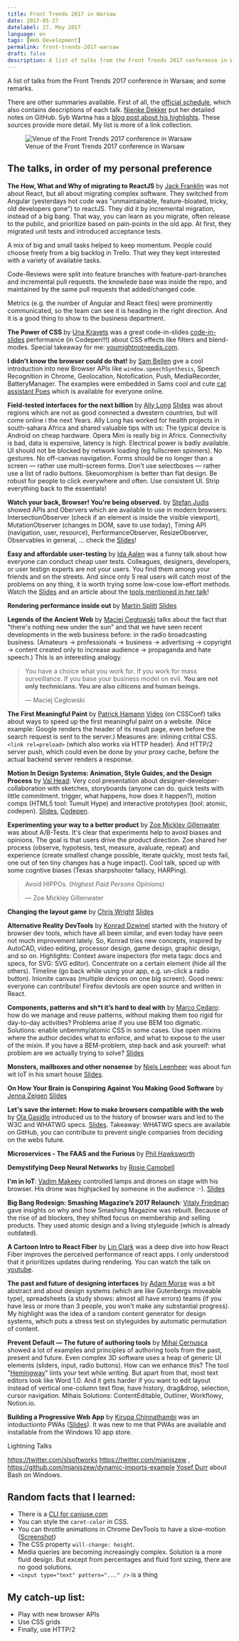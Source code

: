 ```yaml
---
title: Front Trends 2017 in Warsaw
date: 2017-05-27
datelabel: 27. May 2017
language: en
tags: [Web Development]
permalink: front-trends-2017-warsaw
draft: false
description: A list of talks from the Front Trends 2017 conference in Warsaw, and some remarks.
---
```


A list of talks from the Front Trends 2017 conference in Warsaw, and some remarks.

There are other summaries available. First of all, the [official schedule](https://2017.front-trends.com/schedule/), which also contains descriptions of each talk. [Nienke Dekker](https://github.com/nienkedekker/Front-Trends-2017) put her detailed notes on GitHub. Syb Wartna has a [blog post about his highlights](http://waarissyb.nl/articles/fronttrends-2017-highlights.html). These sources provide more detail. My list is more of a link collection.

<figure>
	<img src="/images/2017/05/front-trends.jpg" alt="Venue of the Front Trends 2017 conference in Warsaw" />
	<figcaption>Venue of the Front Trends 2017 conference in Warsaw</figcaption>
</figure>

## The talks, in order of my personal preference

**The How, What and Why of migrating to ReactJS** by [Jack Franklin](https://twitter.com/Jack_Franklin/) was not about React, but all about migrating complex software. They switched from Angular (yesterdays hot code was "unmaintainable, feature-bloated, tricky, old developers gone") to reactJS. They did it by incremental migration, instead of a big bang. That way, you can learn as you migrate, often release to the public, and prioritize based on pain-points in the old app. At first, they migrated unit tests and introduced acceptance tests.

A mix of big and small tasks helped to keep momentum. People could choose freely from a big backlog in Trello. That wey they kept interested with a variety of available tasks.

Code-Reviews were split into feature branches with feature-part-branches and incremental pull requests. the knowlede base was inside the repo, and maintained by the same pull requests that added/changed code.

Metrics (e.g. the number of Angular and React files) were prominently communicated, so the team can see it is heading in the right direction. And it is a good thing to show to the business department.

**The Power of CSS** by [Una Kravets](https://twitter.com/Una) was a great code-in-slides [code-in-slides](https://codepen.io/una/full/3c45ff838c002255c1b04d63d422466e) performance (in Codepen!!!) about CSS effects like filters and blend-modes. Special takeaway for me: [youmightnotneedjs.com](http://youmightnotneedjs.com/).

**I didn't know the browser could do that!** by [Sam Bellen](https://twitter.com/sambego/) gve a cool introduction into new Browser APIs like `window.speechSynthesis`, Speech Recognition in Chrome, Geolocation, Notofication, Push, MediaRecorder, BatteryManager. The examples were embedded in Sams cool and cute [cat assistant Poes](https://meow.sambego.be/poes) which is available for everyone online.

**Field-tested interfaces for the next billion** by [Ally Long](https://twitter.com/allyelle) [Slides](https://speakerdeck.com/allyelle/field-tested-interfaces-for-the-next-billion) was about regions which are not as good connected a dwestern countries, but will come online i the next Years. Ally Long has worked for health projects in south-sahara Africa and shared valuable tips with us:
The typical device is Android on cheap hardware. Opera Mini is really big in Africs. Connectivity is bad, data is expensive, latency is high. Electrical power is badly available. UI should not be blocked by network loading (eg fullscreen spinners). No gestures. No off-canvas navigation. Forms should be no longer than a screen &mdash; rather use multi-screen forms. Don't use selectboxes &mdash; rather use a list of radio buttons. Skeuomorphism is better than flat design. Be robust for people to click everywhere and often. Use consistent UI. Strip everything back to the essentials!

**Watch your back, Browser! You're being observed.** by [Stefan Judis](https://twitter.com/stefanjudis) showed APIs and Obervers which are available to use in modern browsers: IntersectionObserver (check if an element is inside the visible viewport), MutationObserver (changes in DOM, save to use today), Timing API (navigation, user, resource), PerformanceObserver, ResizeObserver, Observables in general, ... check the [Slides](https://speakerdeck.com/stefanjudis/watch-your-back-browser-youre-being-observed)!

**Easy and affordable user-testing** by [Ida Aalen](https://twitter.com/idaaa) was a funny talk about how everyone can conduct cheap user tests. Colleagues, designers, developers, or user testign experts are not your users. You find them among your friends and on the streets. And since only 5 real users will catch most of the problems on any thing, it is worth trying some low-cose low-effort methods. Watch the [Slides](https://www.slideshare.net/IdaAalen/easy-and-affordable-user-testing-front-trends-2017) and an article about the [tools mentioned in her talk](https://medium.com/@idaaa/low-budget-low-effort-tools-for-user-testing-b49912d32bc3)!

**Rendering performance inside out** by [Martin Splitt](https://twitter.com/g33konaut) [Slides](https://docs.google.com/presentation/d/1AEsn5aR3orFuQuIRV70WylQN9OR4_AFBSX7jy13ITqc/edit)

**Legends of the Ancient Web** by [Maciej Cegłowski](https://twitter.com/baconmeteor/) talks about the fact that "there's nothing new under the sun" and that we have seen recent developments in the web business before: in the radio broadcasting business. (Amateurs -> professionals -> business -> advertising -> copyright -> content created only to increase audience -> propaganda and hate speech.) This is an interesting analogy.

> You have a choice what you work for. If you work for mass surveillance. If you base your business model on evil. **You are not only technicians. You are also citicens and human beings.**
>
> &mdash; Maciej Cegłowski

**The First Meaningful Paint** by [Patrick Hamann](patrickhamann) [Video](https://www.youtube.com/watch?v=4pQ2byAoIX0) (on CSSConf) talks about ways to speed up the first meaningful paint on a website. (Nice example: Google renders the header of its result page, even before the search request is sent to the server.) Measures are: inlining critital CSS. `<link rel=preload>` (which also works via HTTP header). And HTTP/2 server push, which could even be done by your proxy cache, before the actual backend server renders a response.

**Motion In Design Systems: Animation, Style Guides, and the Design Process** by [Val Head](https://twitter.com/vlh): Very cool presentation about designer-developer-collaboration with sketches, storyboards (anyone can do. quick tests with little commitment. trigger, what happens, how does it happen?), motion comps (HTML5 tool: Tumult Hype) and interactive prototypes (tool: atomic, codepen). [Slides](https://www.slideshare.net/valhead/animation-in-design-systems-and-process-val-head), [Codepen](https://codepen.io/valhead).

**Experimenting your way to a better product** by [Zoe Mickley Gillenwater](https://twitter.com/zomigi/) was about A/B-Tests. It's clear that experiments help to avoid biases and opinions. The goal is that users drive the product direction. Zoe shared her process (observe, hypotesis, test, measure, avaluate, repeat) and experience (create smallest change possible, iterate quickly, most tests fail, one out of ten tiny changes has a huge impact). Cool talk, spced up with some cogntive biases (Texas sharpshooter fallacy, HARPing).

> Avoid HIPPOs. _(Highest Paid Persons Opinions)_
>
> &mdash; Zoe Mickley Gillenwater

**Changing the layout game** by [Chris Wright](https://twitter.com/cwrightdesign/) [Slides](https://speakerdeck.com/cwrightdesign/changing-the-layout-game)

**Alternative Reality DevTools** by [Konrad Dzwinel](https://twitter.com/kdzwinel/) started with the history of browser dev tools, which have all been similar, and even today have seen not much improvement lately. So, Konrad tries new concepts, inspired by AutoCAD, video editing, processor design, game design, graphic design, and so on. Highlights: Context aware inspectors (for meta tags: docs and specs, for SVG: SVG editor). Concentrate on a certain element (hide all the others). Timeline (go back while using your app, e.g. un-click a radio button). Inionite canvas (multiple devices on one big screen). Good news: everyone can contribute! Firefox devtools are open source and written in React.

**Components, patterns and sh*t it’s hard to deal with** by [Marco Cedaro](https://twitter.com/cedmax): how do we manage and reuse patterns, without making them too rigid for day-to-day activities? Problems arise if you use BEM too digmatic. Solutions: enable unbemmy/atomic CSS in some cases. Use open mixins where the author decides what to enforce, and what to expose to the user of the mixin. If you have a BEM-problem, step back and ask yourself: what problem are we actually trying to solve? [Slides](https://speakerdeck.com/cedmax/components-patterns-and-sh-star-t-its-hard-to-deal-with-at-front-trends-2017)

**Monsters, mailboxes and other nonsense** by [Niels Leenheer](https://twitter.com/rakaz) was about fun wit IoT in his smart house [Slides](https://speakerdeck.com/nielsleenheer/monsters-mailboxes-and-other-nonsense-at-front-trends).

**On How Your Brain is Conspiring Against You Making Good Software** by [Jenna Zeigen](https://twitter.com/zeigenvector) [Slides](http://jenna.is/slides/at-front-trends.pdf)

**Let's save the internet: How to make browsers compatible with the web** by [Ola Gasidlo](https://twitter.com/misprintedtype) introduced us to the history of browser wars and led to the W3C and WHATWG specs. [Slides](https://slidr.io/zoepage/let-s-save-the-internet-how-to-make-browsers-compatible-with-the-web#1). Takeaway: WHATWG specs are available on GitHub, you can contribute to prevent single companies from deciding on the webs future.

**Microservices - The FAAS and the Furious** by [Phil Hawksworth](https://twitter.com/philhawksworth)

**Demystifying Deep Neural Networks** by [Rosie Campbell](@RosieCampbell) [](https://medium.com/manchester-futurists/demystifying-deep-neural-nets-efb726eae941)

**I'm in IoT**: [Vadim Makeev](https://twitter.com/pepelsbey_/) controlled lamps and drones on stage with his browser. His drone was highjacked by someone in the audience :-). [Slides](https://pepelsbey.net/pres/im-in-iot/)

**Big Bang Redesign: Smashing Magazine’s 2017 Relaunch**: [Vitaly Friedman](https://twitter.com/smashingmag/) gave insights on why and how Smashing Magazine was rebuilt. Because of the rise of ad blockers, they shifted focus on membership and selling products. They used atomic design and a living styleguide (which is already outdated).

**A Cartoon Intro to React Fiber** by [Lin Clark](https://twitter.com/linclark/) was a deep dive into how React Fiber improves the perceived performance of react apps. I only understood that it prioritizes updates during rendering. You can watch the talk on [youtube](https://www.youtube.com/watch?v=qAs1bHnSn7I).

**The past and future of designing interfaces** by [Adam Morse](https://www.twitter.com/mrmrs_) was a bit abstract and about design systems (which are like Gutenbergs moveable type), spreadsheets (a study shows: almost all have errors) teams (if you have less or more than 3 people, you won't make any substantial progress). My highlight was the idea of a random content generator for design systems, which puts a stress test on styleguides by automatic permutation of content.

**Prevent Default — The future of authoring tools** by [Mihai Cernusca](https://twitter.com/mcernusca/) showed a lot of examples and principles of authoring tools from the past, present and future. Even complex 3D software uses a heap of generic UI elements (sliders, input, radio buttons). How can we enhance this? The tool "[Hemingway](http://www.hemingwayapp.com/)" lints your text while writing. But apart from that, most text editors look like Word 1.0. And it gets harder if you want to edit layout instead of vertical one-column text flow, have history, drag&drop, selection, cursor navigation. Mihais Solutions: ContentEditable, Outliner, Workflowy, Notion.io.

**Building a Progressive Web App** by [Kirupa Chinnathambi](https://twitter.com/kirupa/) was an intoductionto PWAs ([Slides](https://onedrive.live.com/view.aspx?resid=1D3A48480C64E70E!163164&ithint=file%2cpptx&app=PowerPoint&authkey=!ACeg0TvJaXr-rJk)). It was new to me that PWAs are available and installable from the Windows 10 app store.


Lightning Talks

https://twitter.com/slsoftworks
https://twitter.com/mjaniszew , https://github.com/mjaniszew/dynamic-imports-example
[Yosef Durr](https://twitter.com/yosefdurr) about Bash on Windows.

## Random facts that I learned:

- There is a [CLI for caniuse.com](https://github.com/sgentle/caniuse-cmd)
- You can style the `caret-color` in CSS.
- You can throttle animations in Chrome DevTools to have a slow-motion ([Screenshot](https://twitter.com/teddyrised/status/867689292281335809))
- The CSS property `will-change: height`.
- Media queries are becoming increasingly complex. Solution is a more fluid design. But except from percentages and fluid font sizing, there are no good solutions.
- `<input type="text" pattern="..." />` is a thing

## My catch-up list:

- Play with new browser APIs
- Use CSS grids
- Finally, use HTTP/2
